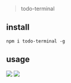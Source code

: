 > todo-terminal

## install 
`npm i todo-terminal -g`

## usage

![](https://s3.bmp.ovh/imgs/2022/07/15/c26c34c2e479cd73.jpg)
![](https://s3.bmp.ovh/imgs/2022/07/15/965a5f759ae0b0e2.jpg)
